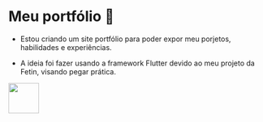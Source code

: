 # Meu portfólio 🎯

- Estou criando um site portfólio para poder expor meu porjetos, habilidades e experiências. 

- A ideia foi fazer usando a framework Flutter devido ao meu projeto da Fetin, visando pegar prática. 


<div align="center">

<link rel="stylesheet" type='text/css' href="https://cdn.jsdelivr.net/gh/devicons/devicon@latest/devicon.min.css" >
    <i class="fluttericon"><i>
    <img src="https://cdn.jsdelivr.net/gh/devicons/devicon@latest/icons/flutter/flutter-original.svg" width="60" style="float: left; margin-right: 12px;">

</div>    
